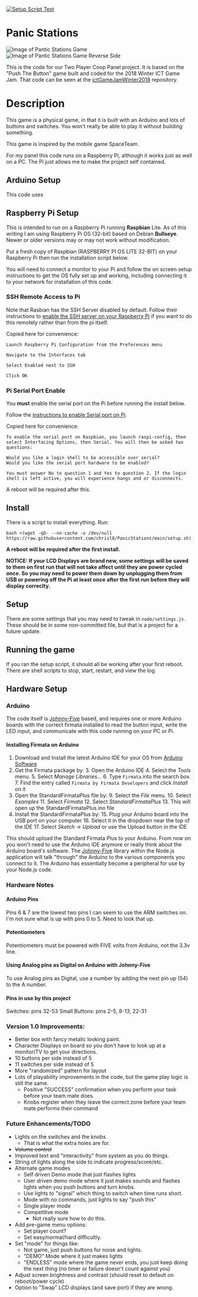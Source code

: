 [![Setup Script Test](https://github.com/chrisl8/PanicStations/actions/workflows/setup.yml/badge.svg)](https://github.com/chrisl8/PanicStations/actions/workflows/setup.yml)

# Panic Stations
![Image of Pantic Stations Game](PanicStations.jpg "Panic Stations Game")  
![Image of Pantic Stations Game Reverse Side](PanicStationsReverseSide.jpg "Panic Stations Game Reverse Side")

This is the code for our Two Player Coop Panel project. It is based on the "Push The Button" game built and coded for the 2018 Winter ICT Game Jam. That code can be seen at the [ictGameJamWinter2018](https://github.com/chrisl8/ictGameJamWinter2018) repository.

# Description

This game is a physical game, in that it is built with an Arduino and lots of buttons and switches.
You won't really be able to play it without building something.

This game is inspired by the mobile game SpaceTeam.

For my panel this code runs on a Raspberry Pi, although it works just as well on a PC. The Pi just allows me to make the project self contained.

## Arduino Setup

This code uses 

## Raspberry Pi Setup

This is intended to run on a Raspberry Pi running **Raspbian** Lite. As of this writing I am using Raspberry Pi OS (32-bit) based on Debian **Bullseye**. Newer or older versions may or may not work without modification.

Put a fresh copy of Raspbian (RASPBERRY PI OS LITE 32-BIT) on your Raspberry Pi then run the installation script below.

You will need to connect a monitor to your Pi and follow the on screen setup instructions to get the OS fully set up and working, including connecting it to your network for installation of this code.

### SSH Remote Access to Pi
Note that Rasbian has the SSH Server disabled by default. Follow their instructions to [enable the SSH server on your Raspberry Pi](https://www.raspberrypi.com/documentation/computers/remote-access.html#enabling-the-server) if you want to do this remotely rather than from the pi itself.

Copied here for convenience:

```
Launch Raspberry Pi Configuration from the Preferences menu

Navigate to the Interfaces tab

Select Enabled next to SSH

Click OK
```

### Pi Serial Port Enable
You **must** enable the serial port on the Pi before running the install below.

Follow the [instructions to enable Serial port on Pi](https://serialport.io/docs/guide-installation#raspberry-pi-linux).

Copied here for convenience:  
```
To enable the serial port on Raspbian, you launch raspi-config, then select Interfacing Options, then Serial. You will then be asked two questions:

Would you like a login shell to be accessible over serial?
Would you like the serial port hardware to be enabled?

You must answer No to question 1 and Yes to question 2. If the login shell is left active, you will experience hangs and or disconnects.
```

A reboot will be required after this.

## Install
There is a script to install everything. Run:

```
bash <(wget -qO- --no-cache -o /dev/null https://raw.githubusercontent.com/chrisl8/PanicStations/main/setup.sh)
```

**A reboot will be required after the first install.**

**NOTICE: If your LCD Displays are brand new, some settings will be saved to them on first run that will not take affect until they are power cycled once. So you may need to power them down by unplugging them from USB or powering off the Pi at least once after the first run before they will display correclty.**

## Setup

There are some settings that you may need to tweak in `node/settings.js`. These should be in some non-committed file, but that is a project for a future update.

## Running the game

If you ran the setup script, it should all be working after your first reboot.  
There are shell scripts to stop, start, restart, and view the log.

## Hardware Setup

### Arduino
The code itself is [Johnny-Five](http://johnny-five.io/) based, and requires one or more Arduino boards with the correct firmata installed to read the button input, write the LED input, and communicate with this code running on your PC or Pi.

#### Installing Firmata on Arduino
1. Download and Install the latest Arduino IDE for your OS from [Arduino Software](https://www.arduino.cc/en/software)
2. Get the Firmata package by:
   3. Open the Arduino IDE
   4. Select the _Tools_ menu.
   5. Select _Manage Libraries..._
   6. Type `Firmata` into the search box.
   7. Find the entry called `Firmata by Firmata Developers` and click _Install_ on it
8. Open the StandardFirmataPlus file by:
   9. Select the _File_ menu.
   10. Select _Examples_
   11. Select _Firmata_
   12. Select _StandardFirmataPlus_
       13. This will open up the StandardFirmataPlus.ino file
14. Install the StandardFirmataPlus by:
    15. Plug your Arduino board into the USB port on your computer
    16. Select it in the dropdown near the top of the IDE
    17. Select _Sketch_ -> _Upload_ or use the Upload button in the IDE

This should upload the Standard Firmata Plus to your Arduino. From now on you won't need to use the Arduino IDE anymore or really think about the Arduino board's software. The [Johnny-Five](http://johnny-five.io/) library within the Node.js application will talk "through" the Arduino to the various components you connect to it. The Arduino has essentially become a peripheral for use by your Node.js code.

### Hardware Notes

#### Arduino Pins
Pins 6 & 7 are the lowest two pins I can seem to use the ARM switches on.
I'm not sure what is up with pins 0 to 5. Need to look that up.

#### Potentiometers
Potentiometers must be powered with FIVE volts from Arduino, not the 3.3v line.

#### Using Analog pins as Digital on Arduino with Johnny-Five
To use Analog pins as Digital, use a number by adding the next pin up (54) to the A number.

#### Pins in use by this project
Switches: pins 32-53
Small Buttons: pins 2-5, 8-13, 22-31

### Version 1.0 Improvements:
* Better box with fancy metalic looking paint.
* Character Displays on board so you don't have to look up at a monitor/TV to get your directions.
* 10 buttons per side instead of 5
* 11 switches per side instead of 5
* More "randomized" pattern for layout
* Lots of playability improvements in the code, but the game play logic is still the same.
    * Positive "SUCCESS" confirmation when you perform your task before your team mate does.
    * Knobs register when they leave the correct zone before your team mate performs their command

### Future Enhancements/TODO
* Lights on the switches and the knobs
    * That is what the extra holes are for.
* ~~Volume control~~
* Improved text and "interactivity" from system as you do things.
* String of lights along the side to indicate progress/score/etc.
* Alternate game modes
    * Self driven Demo mode that just flashes lights
    * User driven demo mode where it just makes sounds and flashes lights when you push buttons and turn knobs.
    * Use lights to "signal" which thing to switch when time runs short.
    * Mode with no commands, just lights to say "push this"
    * Single player mode
    * Competitive mode
        * Not really sure how to do this.
* Add pre-game menu options:
    * Set player count?
    * Set easy/normal/hard difficultly.
* Set "mode" for things like:
    * Not game, just push buttons for noise and lights.
    * "DEMO" Mode where it just makes lights
    * "ENDLESS" mode where the game never ends, you just keep doing the next thing (no timer or failure doesn't count against you)
* Adjust screen brightness and contrast (should reset to default on reboot/power cycle)
* Option to "Swap" LCD displays (and save port) if they are wrong.